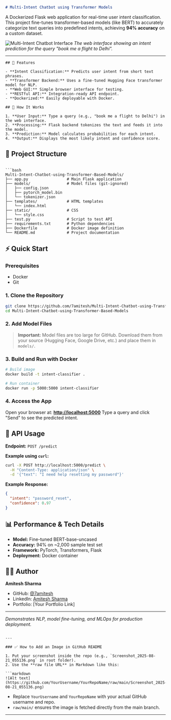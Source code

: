 

```markdown
# Multi-Intent Chatbot using Transformer Models
````
A Dockerized Flask web application for real-time user intent classification.  
This project fine-tunes transformer-based models (like BERT) to accurately categorize text queries into predefined intents, achieving **94% accuracy** on a custom dataset.

![Multi-Intent Chatbot Interface](https://github.com/7amitesh/Multi-Intent-Chatbot-using-Transformer-Based-Models/raw/main/Screenshot_2025-08-21_055136.png)
*The web interface showing an intent prediction for the query "book me a flight to Delhi".*

---
````
## 🚀 Features

- **Intent Classification:** Predicts user intent from short text phrases.
- **Transformer Backend:** Uses a fine-tuned Hugging Face transformer model for NLP.
- **Web GUI:** Simple browser interface for testing.
- **RESTful API:** Integration-ready API endpoint.
- **Dockerized:** Easily deployable with Docker.

## 🧠 How It Works

1. **User Input:** Type a query (e.g., "book me a flight to Delhi") in the web interface.
2. **Processing:** Flask backend tokenizes the text and feeds it into the model.
3. **Prediction:** Model calculates probabilities for each intent.
4. **Output:** Displays the most likely intent and confidence score.
````
## 📁 Project Structure

````

```bash
Multi-Intent-Chatbot-using-Transformer-Based-Models/
├── app.py                 # Main Flask application
├── models/                # Model files (git-ignored)
│   ├── config.json
│   ├── pytorch_model.bin
│   └── tokenizer.json
├── templates/             # HTML templates
│   └── index.html
├── static/                # CSS
│   └── style.css
├── test.py                # Script to test API
├── requirements.txt       # Python dependencies
├── Dockerfile             # Docker image definition
└── README.md              # Project documentation
````

## ⚡ Quick Start

### Prerequisites
- Docker
- Git

### 1. Clone the Repository
```bash
git clone https://github.com/7amitesh/Multi-Intent-Chatbot-using-Transformer-Based-Models.git
cd Multi-Intent-Chatbot-using-Transformer-Based-Models
````

### 2. Add Model Files

> **Important:** Model files are too large for GitHub.
> Download them from your source (Hugging Face, Google Drive, etc.) and place them in `models/`.

### 3. Build and Run with Docker

```bash
# Build image
docker build -t intent-classifier .

# Run container
docker run -p 5000:5000 intent-classifier
```

### 4. Access the App

Open your browser at: **[http://localhost:5000](http://localhost:5000)**
Type a query and click "Send" to see the predicted intent.

## 🔌 API Usage

**Endpoint:** `POST /predict`

**Example using `curl`:**

```bash
curl -X POST http://localhost:5000/predict \
  -H "Content-Type: application/json" \
  -d '{"text": "I need help resetting my password"}'
```

**Example Response:**

```json
{
  "intent": "password_reset",
  "confidence": 0.97
}
```

## 📊 Performance & Tech Details

* **Model:** Fine-tuned BERT-base-uncased
* **Accuracy:** 94% on \~2,000 sample test set
* **Framework:** PyTorch, Transformers, Flask
* **Deployment:** Docker container

## 👨‍💻 Author

**Amitesh Sharma**

* GitHub: [@7amitesh](https://github.com/7amitesh)
* LinkedIn: [Amitesh Sharma](https://www.linkedin.com/in/amitesh-sharma-7a28b421b/)
* Portfolio: \[Your Portfolio Link]

---

*Demonstrates NLP, model fine-tuning, and MLOps for production deployment.*

````

---

### ✅ How to Add an Image in GitHub README

1. Put your screenshot inside the repo (e.g., `Screenshot_2025-08-21_055136.png` in root folder).  
2. Use the **raw file URL** in Markdown like this:

```markdown
![Alt text](https://github.com/YourUsername/YourRepoName/raw/main/Screenshot_2025-08-21_055136.png)
````

* Replace `YourUsername` and `YourRepoName` with your actual GitHub username and repo.
* `raw/main/` ensures the image is fetched directly from the main branch.

---
